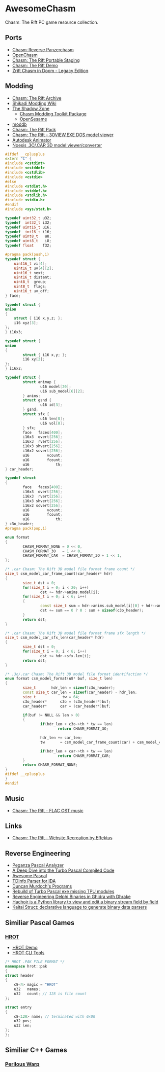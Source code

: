 # AwesomeChasm
Chasm: The Rift PC game resource collection.

## Ports
- [Chasm-Reverse Panzerchasm](https://github.com/Panzerschrek/Chasm-Reverse)
- [OpenChasm](https://github.com/alexey-lysiuk/OpenChasm)
- [Chasm: The Rift Portable Staging](https://www.moddb.com/games/chasm-the-rift/downloads/chasm-portable-staging)
- [Chasm: The Rift Demo](https://www.gog.com/en/game/chasmtherift_demo)
- [Zrift Chasm in Doom - Legacy Edition](https://www.moddb.com/mods/zrift-chasm-in-doom-legacy-edition/downloads/zrift-chasm-in-doom-legacy-edition-v11)

## Modding
- [Chasm: The Rift Archive](https://www.chasm3d.com/)
- [Shikadi Modding Wiki](https://moddingwiki.shikadi.net/wiki/Chasm:_The_Rift)
- [The Shadow Zone](https://discord.com/channels/768103789411434586/1374778669612007527)
  - [Chasm Modding Toolkit Package](https://discord.com/channels/768103789411434586/1374842906002718803)
  - [OpenSesame](https://discord.com/channels/768103789411434586/1374929171263918080)
- [moddb](https://www.moddb.com/games/chasm-the-rift)
- [Chasm: The Rift Pack](https://steamcommunity.com/sharedfiles/filedetails/?id=3128742113)
- [Chasm: The Rift - 3OVIEW.EXE DOS model viewer](https://www.chasm3d.com/files/dump/CDEMOf.zip)
- [Autodesk Animator](https://github.com/AnimatorPro)
- [Noesis .3O/.CAR 3D model viewer/converter](https://richwhitehouse.com/index.php?content=inc_stream.php)

```cpp
#ifdef __cplusplus
extern "C" {
#include <cstdint>
#include <cstddef>
#include <cstdlib>
#include <cstdio>
#else
#include <stdint.h>
#include <stddef.h>
#include <stdlib.h>
#include <stdio.h>
#endif
#include <sys/stat.h>

typedef uint32_t u32;
typedef  int32_t i32;
typedef uint16_t u16;
typedef  int16_t i16;
typedef uint8_t   u8;
typedef uint8_t   i8;
typedef float    f32;

#pragma pack(push,1)
typedef struct {
    uint16_t vi[4];
    uint16_t uv[4][2];
    uint16_t next;
    uint16_t distant;
    uint8_t  group;
    uint8_t  flags;
    uint16_t uv_off;
} face;

typedef struct {
union
{
    struct { i16 x,y,z; };
    i16 xyz[3];
};
} i16x3;

typedef struct {
union
{
        struct { i16 x,y; };
        i16 xy[2];
};
} i16x2;

typedef struct {
        struct animap {
                u16 model[20];
                u16 sub_model[6][2];
        } anims;
        struct gsnd {
                u16 id[3];
        } gsnd;
        struct sfx {
                u16 len[8];
                u16 vol[8];
        } sfx;
        face   faces[400];
        i16x3  overt[256];
        i16x3  rvert[256];
        i16x3 shvert[256];
        i16x2 scvert[256];
        u16        vcount;
        u16        fcount;
        u16            th;
} car_header;

typedef struct
{
        face   faces[400];
        i16x3  overt[256];
        i16x3  rvert[256];
        i16x3 shvert[256];
        i16x2 scvert[256];
        u16        vcount;
        u16        fcount;
        u16            th;
} c3o_header;
#pragma pack(pop,1)

enum format
{
        CHASM_FORMAT_NONE = 0 << 0,
        CHASM_FORMAT_3O   = 1 << 0,
        CHASM_FORMAT_CAR  = CHASM_FORMAT_3O + 1 << 1,
};

/* .car Chasm: The Rift 3D model file format frame count */ 
size_t csm_model_car_frame_count(car_header* hdr)
{
        size_t dst = 0;
        for(size_t i = 0; i < 20; i++)
                dst += hdr->anims.model[i];
        for(size_t i = 0; i < 6; i++)
        {
                const size_t sum = hdr->anims.sub_model[i][0] + hdr->anims.sub_model[i][1];
                dst += sum == 0 ? 0 : sum + sizeof(c3o_header);
        }
        return dst;
}

/* .car Chasm: The Rift 3D model file format frame sfx length */ 
size_t csm_model_car_sfx_len(car_header* hdr)
{
        size_t dst = 0;
        for(size_t i = 0; i < 8; i++)
                dst += hdr->sfx.len[i];
        return dst;
}

/* .3o/.car Chasm: The Rift 3D model file format identifaction */
enum format csm_model_format(u8* buf, size_t len)
{
        size_t       hdr_len = sizeof(c3o_header);
        const size_t car_len = sizeof(car_header) - hdr_len;
        size_t            tw = 64;
        c3o_header*      c3o = (c3o_header*)buf;
        car_header*      car = (car_header*)buf;

        if(buf != NULL && len > 0)
        {
                if(hdr_len + c3o->th * tw == len)
                        return CHASM_FORMAT_3O;

                hdr_len += car_len;
                tw       = csm_model_car_frame_count(car) + csm_model_car_sfx_len(car);

                if(hdr_len + car->th + tw == len)
                        return CHASM_FORMAT_CAR;
        }
        return CHASM_FORMAT_NONE;
}
#ifdef __cplusplus
}
#endif
```

## Music
- [Chasm: The Rift - FLAC OST music](https://www.chasm3d.com/files/music/flac/)

## Links
- [Chasm: The Rift - Website Recreation by Effektus](http://chasm.atspace.eu/)

## Reverse Engineering
- [Peganza Pascal Analyzer](https://www.peganza.com/)
- [A Deep Dive into the Turbo Pascal Compiled Code](https://github.com/daelsepara/turbo-pascal-assembly)
- [Awesome Pascal](https://github.com/Fr0sT-Brutal/awesome-pascal)
- [TDInfo Parser for IDA](https://github.com/ramikg/tdinfo-parser)
- [Duncan Murdoch's Programs](https://www.murdoch-sutherland.com/programs/index.htm)
- [Rebuild of Turbo Pascal exe missing TPU modules](https://comp.lang.pascal.borland.narkive.com/1B3WeJkX/rebuild-of-turbo-pascal-exe-missing-tpu-modules)
- [Reverse Engineering Delphi Binaries in Ghidra with Dhrake](https://blag.nullteilerfrei.de/2019/12/23/reverse-engineering-delphi-binaries-in-ghidra-with-dhrake/)
- [Hachoir is a Python library to view and edit a binary stream field by field](https://github.com/vstinner/hachoir)
- [Kaitai Struct: declarative language to generate binary data parsers](https://github.com/kaitai-io/kaitai_struct)

## Similiar Pascal Games

### [HROT](https://en.wikipedia.org/wiki/Hrot)
- [HROT Demo](https://www.gog.com/en/game/hrot_demo)
- [HROT CLI Tools](https://github.com/joshuaskelly/hrot-cli-tools)
```cpp
/* HROT .PAK FILE FORMAT */
namespace hrot::pak
{
struct header
{
    c8<4> magic = "HROT"
    u32   names;
    u32   count; // 128 is file count
};

struct entry
{
    c8<120> name; // terminated with 0x00
    u32 pos;
    u32 len;
};
};
```
## Similiar C++ Games

### [Perilous Warp](https://crystice.com/perilous-warp/)
